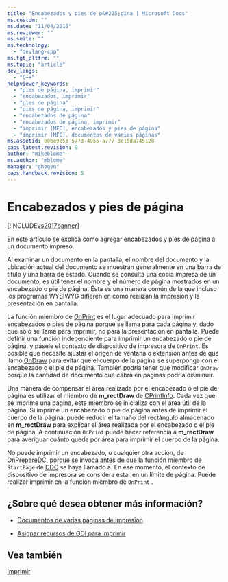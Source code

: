 ```yaml
---
title: "Encabezados y pies de p&#225;gina | Microsoft Docs"
ms.custom: ""
ms.date: "11/04/2016"
ms.reviewer: ""
ms.suite: ""
ms.technology: 
  - "devlang-cpp"
ms.tgt_pltfrm: ""
ms.topic: "article"
dev_langs: 
  - "C++"
helpviewer_keywords: 
  - "pies de página, imprimir"
  - "encabezados, imprimir"
  - "pies de página"
  - "pies de página, imprimir"
  - "encabezados de página"
  - "encabezados de página, imprimir"
  - "imprimir [MFC], encabezados y pies de página"
  - "imprimir [MFC], documentos de varias páginas"
ms.assetid: b0be9c53-5773-4955-a777-3c15da745128
caps.latest.revision: 9
author: "mikeblome"
ms.author: "mblome"
manager: "ghogen"
caps.handback.revision: 5
---
```

# Encabezados y pies de p&#225;gina
[!INCLUDE[vs2017banner](../assembler/inline/includes/vs2017banner.md)]

En este artículo se explica cómo agregar encabezados y pies de página a un documento impreso.  
  
 Al examinar un documento en la pantalla, el nombre del documento y la ubicación actual del documento se muestran generalmente en una barra de título y una barra de estado.  Cuando se consulta una copia impresa de un documento, es útil tener el nombre y el número de página mostrados en un encabezado o pie de página.  Ésta es una manera común de la que incluso los programas WYSIWYG difieren en cómo realizan la impresión y la presentación en pantalla.  
  
 La función miembro de [OnPrint](../Topic/CView::OnPrint.md) es el lugar adecuado para imprimir encabezados o pies de página porque se llama para cada página y, dado que sólo se llama para imprimir, no para la presentación en pantalla.  Puede definir una función independiente para imprimir un encabezado o pie de página, y pásele el contexto de dispositivo de impresora de `OnPrint`.  Es posible que necesite ajustar el origen de ventana o extensión antes de que llamó [OnDraw](../Topic/CView::OnDraw.md) para evitar que el cuerpo de la página se superponga con el encabezado o el pie de página.  También podría tener que modificar `OnDraw` porque la cantidad de documento que cabrá en páginas podría disminuir.  
  
 Una manera de compensar el área realizada por el encabezado o el pie de página es utilizar el miembro de **m\_rectDraw** de [CPrintInfo](../mfc/reference/cprintinfo-structure.md).  Cada vez que se imprime una página, este miembro se inicializa con el área útil de la página.  Si imprime un encabezado o pie de página antes de imprimir el cuerpo de la página, puede reducir el tamaño del rectángulo almacenado en **m\_rectDraw** para explicar el área realizada por el encabezado o el pie de página.  A continuación `OnPrint` puede hacer referencia a **m\_rectDraw** para averiguar cuánto queda por área para imprimir el cuerpo de la página.  
  
 No puede imprimir un encabezado, o cualquier otra acción, de [OnPrepareDC](../Topic/CView::OnPrepareDC.md), porque se invoca antes de que la función miembro de `StartPage` de [CDC](../mfc/reference/cdc-class.md) se haya llamado a.  En ese momento, el contexto de dispositivo de impresora se considera estar en un límite de página.  Puede realizar imprimir en la función miembro de `OnPrint` .  
  
## ¿Sobre qué desea obtener más información?  
  
-   [Documentos de varias páginas de impresión](../mfc/multipage-documents.md)  
  
-   [Asignar recursos de GDI para imprimir](../mfc/allocating-gdi-resources.md)  
  
## Vea también  
 [Imprimir](../mfc/printing.md)